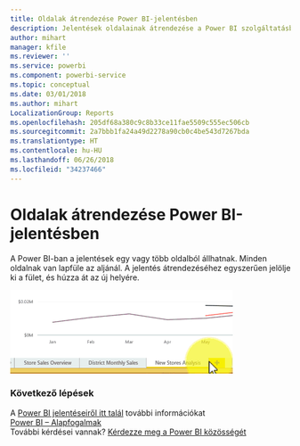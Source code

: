 ```yaml
---
title: Oldalak átrendezése Power BI-jelentésben
description: Jelentések oldalainak átrendezése a Power BI szolgáltatásban és a Power BI Desktopban
author: mihart
manager: kfile
ms.reviewer: ''
ms.service: powerbi
ms.component: powerbi-service
ms.topic: conceptual
ms.date: 03/01/2018
ms.author: mihart
LocalizationGroup: Reports
ms.openlocfilehash: 205df68a380c9c8b33ce11fae5509c555ec506cb
ms.sourcegitcommit: 2a7bbb1fa24a49d2278a90cb0c4be543d7267bda
ms.translationtype: HT
ms.contentlocale: hu-HU
ms.lasthandoff: 06/26/2018
ms.locfileid: "34237466"
---
```

# <a name="reorder-pages-in-a-report-in-power-bi"></a>Oldalak átrendezése Power BI-jelentésben
A Power BI-ban a jelentések egy vagy több oldalból állhatnak.  Minden oldalnak van lapfüle az aljánál.  A jelentés átrendezéséhez egyszerűen jelölje ki a fület, és húzza át az új helyére.

![videó](media/service-report-reorder-pages/reorder.gif)

### <a name="next-steps"></a>Következő lépések
A [Power BI jelentéseiről itt talál](service-reports.md) további információkat  
[Power BI – Alapfogalmak](service-basic-concepts.md)  
További kérdései vannak? [Kérdezze meg a Power BI közösségét](http://community.powerbi.com/)

